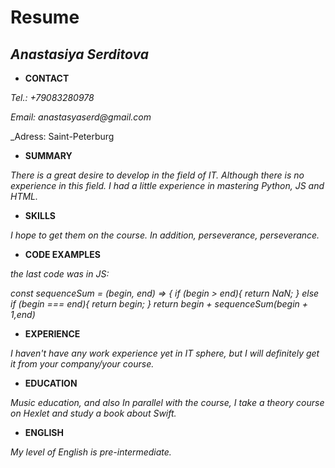 # Resume
## *__Anastasiya Serditova__*

 -  **CONTACT** 

_Tel.: +79083280978_ 

_Email: anastasyaserd@gmail.com_

_Adress: Saint-Peterburg

- **SUMMARY**

_There is a great desire to develop in the field of IT. Although there is no experience in this field. I had a little experience in mastering Python, JS and HTML._

- **SKILLS**

_I hope to get them on the course. In addition, perseverance, perseverance._

 - **CODE EXAMPLES**

_the last code was in JS:_

_const sequenceSum = (begin, end) => {
    if (begin > end){
        return NaN;
    } else if (begin === end){
        return begin;
    }
    return begin + sequenceSum(begin + 1,end)_
 - **EXPERIENCE**

_I haven't have any work experience yet in IT sphere, but I will definitely get it from your company/your course._

 - **EDUCATION**

_Music education, and also In parallel with the course, I take a theory course on Hexlet and study a book about Swift._

- **ENGLISH**

_My level of English is pre-intermediate._
